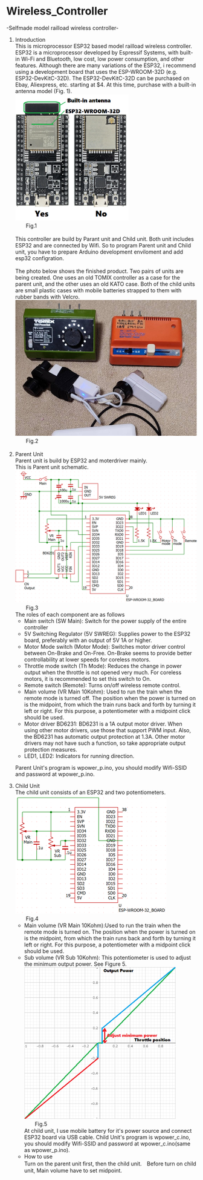 # Wireless_Controller

-Selfmade model railload wireless controller-

<ol>
<li>Introduction<br>
   This is microprocessor ESP32 based model railload wireless controller.<br>
   ESP32 is a microprocessor developed by Espressif Systems, with built-in Wi-Fi and Bluetooth, low cost, low power consumption, and other features.
   Although there are many variations of the ESP32, i recommend using a development board that uses the ESP-WROOM-32D (e.g. ESP32-DevKitC-32D).
   The ESP32-DevKitC-32D can be purchased on Ebay, Aliexpress, etc. starting at $4. At this time, purchase with a built-in antenna model (Fig. 1).<br>
   <img src="./image/esp32.png" width=300><br>
   　　Fig.1<br><br>
  This controller are build by Parant unit and Child unit. Both unit includes ESP32 and are connected by Wifi. So to program Parent unit and Child unit, you have to prepare Arduino development enviloment and add esp32 configration.<br>
   <br>
   The photo below shows the finished product.
   Two pairs of units are being created. One uses an old TOMIX controller as a case for the parent unit, and the other uses an old KATO case.
   Both of the child units are small plastic cases with mobile batteries strapped to them with rubber bands with Velcro.<br>
   <img src="./image/cont.jpg" width=500><br>
   　　Fig.2<br>
   <br>
<li>Parent Unit<br>
   Parent unit is build by ESP32 and moterdriver mainly.<br>
   This is Parent unit schematic.<br>
   <img src="./image/cont_p.png" width=500><br>
   　　Fig.3<br>
   The roles of each component are as follows
   <ul>
   <li>Main switch (SW Main): Switch for the power supply of the entire controller
   <li>5V Switching Regulator (5V SWREG): Supplies power to the ESP32 board, preferably with an output of 5V 1A or higher.
   <li>Motor Mode switch (Motor Mode): Switches motor driver control between On-Brake and On-Free. On-Brake seems to provide better controllability at lower speeds for coreless motors.
   <li>Throttle mode switch (Th Mode): Reduces the change in power output when the throttle is not opened very much. For coreless motors, it is recommended to set this switch to On.
   <li>Remote switch (Remote): Turns on/off wireless remote control.
   <li>Main volume (VR Main 10Kohm): Used to run the train when the remote mode is turned off. The position when the power is turned on is the midpoint, from which the train runs back and forth by turning it left or right. For this purpose, a potentiometer with a midpoint click should be used.
   <li>Motor driver BD6231: BD6231 is a 1A output motor driver. When using other motor drivers, use those that support PWM input. Also, the BD6231 has automatic output protection at 1.3A. Other motor drivers may not have such a function, so take appropriate output protection measures.
   <li>LED1, LED2: Indicators for running direction.
   </ul>
   
   Parent Unit's program is wpower_p.ino, you should modify Wifi-SSID and password at wpower_p.ino.<br>

<li>Child Unit<br>
   The child unit consists of an ESP32 and two potentiometers.<br>
   <img src="./image/cont_c.png" width=400><br>
   　　Fig.4<br>
   <ul>
   <li>Main volume (VR Main 10Kohm):Used to run the train when the remote mode is turned on. The position when the power is turned on is the midpoint, from which the train runs back and forth by turning it left or right. For this purpose, a potentiometer with a midpoint click should be used.
   <li>Sub volume (VR Sub 10Kohm): This potentiometer is used to adjust the minimum output power. See Figure 5.<br>
   <img src="./image/th.png" width=400><br>
   　　Fig.5<br>
   At child unit, I use mobile battery for it's power source and connect ESP32 board via USB cable.
   Child Unit's program is wpower_c.ino, you should modify Wifi-SSID and password at wpower_c.ino(same as wpower_p.ino).<br>

<li>How to use<br>
   Turn on the parent unit first, then the child unit.　Before turn on child unit, Main volume have to set midpoint.<br>
</ol>
